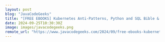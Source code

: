 ```yaml
---
layout: post
blog: "JavaCodeGeeks"
title: "[FREE EBOOKS] Kubernetes Anti-Patterns, Python and SQL Bible & Four More Best Selling Titles"
date: 2024-09-25T10:30:30Z
image: images/javacodegeeks.png
remote_url: "https://www.javacodegeeks.com/2024/09/free-ebooks-kubernetes-anti-patterns-python-and-sql-bible-four-more-best-selling-titles-2.html"
---
```


